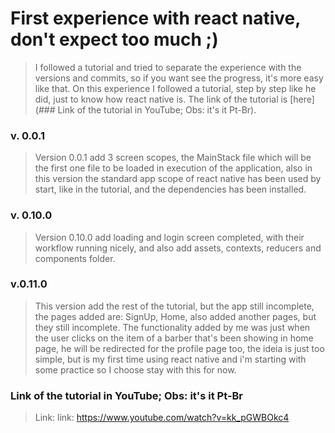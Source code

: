 # First experience with react native, don't expect too much ;)

> I followed a tutorial and tried to separate the experience with the versions and commits, so if you want see the progress, it's more easy like that. On this experience I followed a tutorial, step by step like he did, just to know how react native is. The link of the tutorial is [here](### Link of the tutorial in YouTube; Obs: it's it Pt-Br).

### v. 0.0.1

> Version 0.0.1 add 3 screen scopes, the MainStack file which will be the first one file to be loaded in execution of the application, also in this version the standard app scope of react native has been used by start, like in the tutorial, and the dependencies has been installed.

### v. 0.10.0

> Version 0.10.0 add loading and login screen completed, with their workflow running nicely, and also add assets, contexts, reducers and components folder.

### v.0.11.0

> This version add the rest of the tutorial, but the app still incomplete, the pages added are: SignUp, Home, also added another pages, but they still incomplete. The functionality added by me was just when the user clicks on the item of a barber that's been showing in home page, he will be redirected for the profile page too, the ideia is just too simple, but is my first time using react native and i'm starting with some practice so I choose stay with this for now.

### Link of the tutorial in YouTube; Obs: it's it Pt-Br

> Link: link: https://www.youtube.com/watch?v=kk_pGWBOkc4